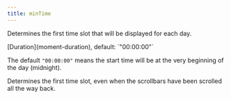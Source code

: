 ```yaml
---
title: minTime
---
```


Determines the first time slot that will be displayed for each day.

<div class='spec' markdown='1'>
[Duration](moment-duration), default: `"00:00:00"`
</div>

The default `"00:00:00"` means the start time will be at the very beginning of the day (midnight).

Determines the first time slot, even when the scrollbars have been scrolled all the way back.
